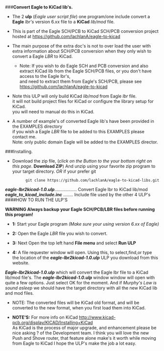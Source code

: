 ###**Convert Eagle to KiCad lib's.**


* The 2 **ulp** (*Eagle user script file*) one program/one include convert a **Eagle** *lbr's* version 6.xx file to a **KiCad** *lib/mod* file.  
* This is part of the Eagle SCH/PCB to KiCad SCH/PCB conversion project hosted at https://github.com/lachlanA/eagle-to-kicad  
* The main purpose of the extra doc's is not to over load the user with extra information about SCH/PCB conversion when they only wish to convert a Eagle *LBR* to KiCad.  
	* Note: If you wish to do Eagle SCH and PCB conversion and also extract KiCad lib from the Eagle SCH/PCB files, or you don't have access to the Eagle lbr's,  
	and need to extract them from Eagle's SCH/PCB, please see https://github.com/lachlanA/eagle-to-kicad  

* Note this ULP will only build KiCad *lib/mod* from Eagle *lbr* file.  
it will not build project files for KiCad or configure the library setup for KiCad.  
you will need to manual do this in KiCad.

* A number of example's of converted Eagle lib's have been provided in the EXAMPLES directory  
    if you wish a Eagle *LBR* file to be added to this EXAMPLES please contact me.  
    Note: only public domain Eagle will be added to the EXAMPLES director.  


###Installing.
* Download the zip file, (*click on the Button to the your bottom right on this page*. **Download ZIP**) And unzip using your favorite zip program to your target directory. *OR* if your prefer git

			git clone https://github.com/lachlanA/eagle-to-kicad-libs.git  

***eagle-lbr2kicad-1.0.ulp***..................  Convert Eagle lbr to KiCad lib/mod  
***eagle_to_kicad_include.inc*** ........  Include file used by the other 4 ULP's  
####HOW TO RUN THE ULP'S 
 
 **WARNING Always backup your Eagle SCH/PCB/LBR files before running this program!**  
 
* **1:** Start your Eagle program *(Make sure your using  version 6.xx of Eagle)*

* **2:** Open the Eagle *LBR* file you wish to convert.

* **3:** Next Open the top left hand  **File menu** and select  **Run ULP**  

* **4:** A file requester window will open.  Using this, to select,find,or type the location of the ***eagle-lbr2kicad-1.0.ulp*** ULP you download from this website.

***Eagle-lbr2kicad-1.0.ulp*** which will convert the Eagle lbr file to a KiCad lib/mod file's.  The ***eagle-lbr2kicad-1.0.ulp*** window window will open with quite a few options. Just select OK for the moment.  And if *Murphy's Law  is sound asleep* we should have the target directory with all the new KiCad lib and mod files.
* NOTE: The converted files will be KiCad old format, and will be converted to the new format, when you first load them into KiCad.



* **NOTE'S:**   For more info on KiCad  http://www.kicad-pcb.org/display/KICAD/Installing+KiCad  
As KiCad is the process of major upgrade,  and enhancement  please be nice asking ? of the Development team.  I think you  will love the new Push and Shove router, that feature alone make's it worth while moving from Eagle to KiCad I hope the ULP's  make the job a lot easy.




  

